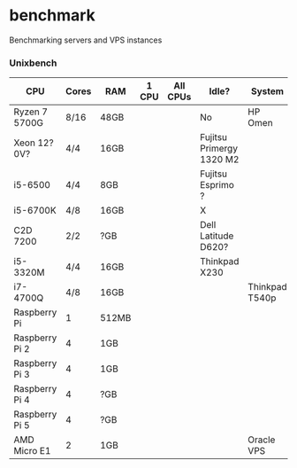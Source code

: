 # benchmark
Benchmarking servers and VPS instances


### Unixbench


| CPU | Cores | RAM | 1 CPU | All CPUs | Idle? | System |
|-----|--|--|---|-|-|-|
| Ryzen 7 5700G | 8/16 | 48GB | | | No | HP Omen |
| Xeon 12?0V? | 4/4 | 16GB | | | Fujitsu Primergy 1320 M2 |
| i5-6500 | 4/4 | 8GB | | | Fujitsu Esprimo ? |
|i5-6700K | 4/8 | 16GB | | | X |
| C2D 7200 | 2/2 | ?GB | | | Dell Latitude D620? |
| i5-3320M | 4/4 | 16GB | | | Thinkpad X230 |
| i7-4700Q | 4/8 | 16GB | | | | Thinkpad T540p |
| Raspberry Pi | 1 | 512MB | | | |
| Raspberry Pi 2 | 4 | 1GB | | | |
| Raspberry Pi 3 | 4 | 1GB | | | |
| Raspberry Pi 4 | 4 | ?GB | | | |
| Raspberry Pi 5 | 4 | ?GB | | | |
| AMD Micro E1 | 2 | 1GB | | | | Oracle VPS |
